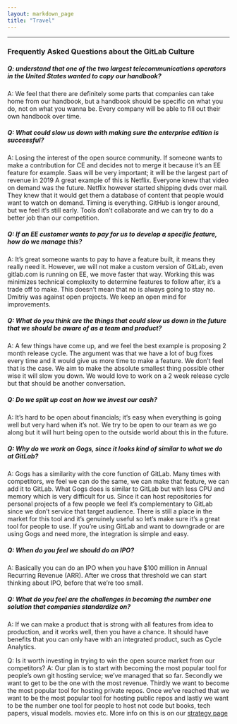 ```yaml
---
layout: markdown_page
title: "Travel"
---
```


----

### Frequently Asked Questions about the GitLab Culture

##### Q: understand that one of the two largest telecommunications operators in the United States wanted to copy our handbook?
A: We feel that there are definitely some parts that companies can take home from our handbook, but a handbook should be specific on what you do, not on what you wanna be. Every company will be able to fill out their own handbook over time.

##### Q: What could slow us down with making sure the enterprise edition is successful?
A: Losing the interest of the open source community. If someone wants to make a contribution for CE and decides not to merge it because it’s an EE feature for example. Saas will be very important; it will be the largest part of revenue in 2019
A great example of this is Netflix. Everyone knew that video on demand was the future. Netflix however started shipping dvds over mail. They knew that it would get them a database of content that people would want to watch on demand. Timing is everything.
GitHub is longer around, but we feel it’s still early. Tools don’t collaborate and we can try to do a better job than our competition.

##### Q: If an EE customer wants to pay for us to develop a specific feature, how do we manage this?
A: It’s great someone wants to pay to have a feature built, it means they really need it. However, we will not make a custom version of GitLab, even gitlab.com is running on EE, we move faster that way. Working this was minimizes technical complexity to determine features to follow after, it’s a trade off to make. This doesn’t mean that no is always going to stay no. Dmitriy was against open projects. We keep an open mind for improvements.

##### Q: What do you think are the things that could slow us down in the future that we should be aware of as a team and product?
A: A few things have come up, and we feel the best example is proposing 2 month release cycle. The argument was that we have a lot of bug fixes every time and it would give us more time to make a feature. We don’t feel that is the case. We aim to make the absolute smallest thing possible other wise it will slow you down. We would love to work on a 2 week release cycle but that should be another conversation.

##### Q: Do we split up cost on how we invest our cash?
A: It’s hard to be open about financials; it’s easy when everything is going well but very hard when it’s not. We try to be open to our team as we go along but it will hurt being open to the outside world about this in the future.

##### Q: Why do we work on Gogs, since it looks kind of similar to what we do at GitLab?
A: Gogs has a similarity with the core function of GitLab. Many times with competitors, we feel we can do the same, we can make that feature, we can add it to GitLab. What Gogs does is similar to GitLab but with less CPU and memory which is very difficult for us. Since it can host repositories for personal projects of a few people we feel it’s complementary to GitLab since we don’t service that target audience. There is still a place in the market for this tool and it’s genuinely useful so let’s make sure it’s a great tool for people to use. If you’re using GitLab and want to downgrade or are using Gogs and need more, the integration is simple and easy.

##### Q: When do you feel we should do an IPO?
A: Basically you can do an IPO when you have $100 million in Annual Recurring Revenue (ARR). After we cross that threshold we can start thinking about IPO, before that we’re too small.

##### Q: What do you feel are the challenges in becoming the number one solution that companies standardize on?
A: If we can make a product that is strong with all features from idea to production, and it works well, then you have a chance. It should have benefits that you can only have with an integrated product, such as Cycle Analytics.

Q: Is it worth investing in trying to win the open source market from our competitors?
A: Our plan is to start with becoming the most popular tool for people’s own git hosting service; we’ve managed that so far. Secondly we want to get to be the one with the most revenue. Thirdly we want to become the most popular tool for hosting private repos. Once we’ve reached that we want to be the most popular tool for hosting public repos and lastly we want to be the number one tool for people to host not code but books, tech papers, visual models. movies etc. More info on this is on our [strategy page](https://about.gitlab.com/strategy/)
